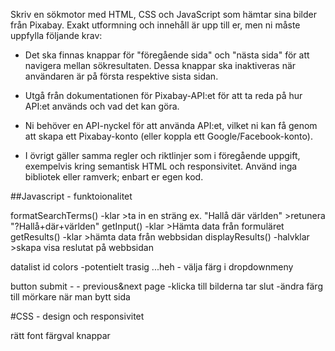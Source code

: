 Skriv en sökmotor med HTML, CSS och JavaScript som hämtar sina bilder från Pixabay. Exakt utformning och innehåll är upp till er, men ni måste uppfylla följande krav:


- Det ska finnas knappar för "föregående sida" och "nästa sida" för att navigera mellan sökresultaten. Dessa knappar ska inaktiveras när användaren är på första respektive sista sidan.

- Utgå från dokumentationen för Pixabay-API:et för att ta reda på hur API:et används och vad det kan göra.
- Ni behöver en API-nyckel för att använda API:et, vilket ni kan få genom att skapa ett Pixabay-konto (eller koppla ett Google/Facebook-konto).
- I övrigt gäller samma regler och riktlinjer som i föregående uppgift, exempelvis kring semantisk HTML och responsivitet.
Använd inga bibliotek eller ramverk; enbart er egen kod.

##Javascript - funktoionalitet

formatSearchTerms() -klar
    >ta in en sträng ex. "Hallå där världen"
    >retunera "?Hallå+där+världen"
getInput() -klar
    >Hämta data från formuläret
getResults() -klar
    >hämta data från webbsidan
displayResults() -halvklar
    >skapa visa reslutat på webbsidan

datalist id colors -potentielt trasig ...heh
    - välja färg i dropdownmeny
    
button
    submit
        -
        -
    previous&next page
        -klicka till bilderna tar slut
        -ändra färg till mörkare när man bytt sida
        
#CSS - design och responsivitet

rätt font
färgval knappar
